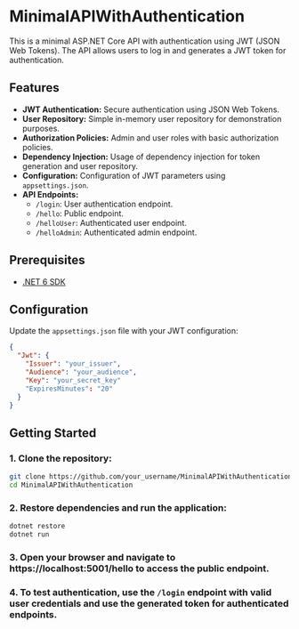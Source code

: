 # MinimalAPIWithAuthentication

This is a minimal ASP.NET Core API with authentication using JWT (JSON Web Tokens). The API allows users to log in and generates a JWT token for authentication.

## Features

- **JWT Authentication:** Secure authentication using JSON Web Tokens.
- **User Repository:** Simple in-memory user repository for demonstration purposes.
- **Authorization Policies:** Admin and user roles with basic authorization policies.
- **Dependency Injection:** Usage of dependency injection for token generation and user repository.
- **Configuration:** Configuration of JWT parameters using `appsettings.json`.
- **API Endpoints:**
  - `/login`: User authentication endpoint.
  - `/hello`: Public endpoint.
  - `/helloUser`: Authenticated user endpoint.
  - `/helloAdmin`: Authenticated admin endpoint.

## Prerequisites

- [.NET 6 SDK](https://dotnet.microsoft.com/download)

## Configuration

Update the `appsettings.json` file with your JWT configuration:

```json
{
  "Jwt": {
    "Issuer": "your_issuer",
    "Audience": "your_audience",
    "Key": "your_secret_key"
    "ExpiresMinutes": "20"
  }
}
```

## Getting Started

### 1. Clone the repository:

```bash
git clone https://github.com/your_username/MinimalAPIWithAuthentication.git
cd MinimalAPIWithAuthentication
```

### 2. Restore dependencies and run the application:
```bash
dotnet restore
dotnet run
```

### 3. Open your browser and navigate to https://localhost:5001/hello to access the public endpoint.

### 4. To test authentication, use the ``/login`` endpoint with valid user credentials and use the generated token for authenticated endpoints.
